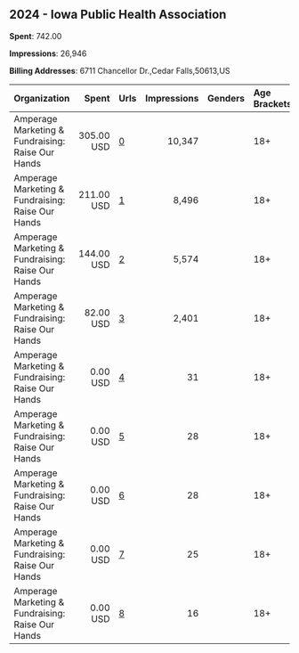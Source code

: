 ## 2024 - Iowa Public Health Association 
**Spent**: 742.00

**Impressions**: 26,946

**Billing Addresses**: 6711 Chancellor Dr.,Cedar Falls,50613,US

|Organization|Spent|Urls|Impressions|Genders|Age Brackets|Country Codes|
|:---|---:|:---|---:|:---|:---|:---|
|Amperage Marketing & Fundraising: Raise Our Hands|305.00 USD|[0](https://www.snap.com/political-ads/asset/d49aa343d1ea28eb8cc0295949f1132cffcbdf06c12546cf9f175d01465e328e?mediaType=jpg)|10,347||18+|united states|
|Amperage Marketing & Fundraising: Raise Our Hands|211.00 USD|[1](https://www.snap.com/political-ads/asset/1d32e7baa959fcf4962e216e94699d4f0986ef79365bed6664cf1bd0099c0219?mediaType=jpg)|8,496||18+|united states|
|Amperage Marketing & Fundraising: Raise Our Hands|144.00 USD|[2](https://www.snap.com/political-ads/asset/95476206e53020628e96eb83fcf181073256780b60e6841a674511d7a53fd6e3?mediaType=jpg)|5,574||18+|united states|
|Amperage Marketing & Fundraising: Raise Our Hands|82.00 USD|[3](https://www.snap.com/political-ads/asset/6c2d934efef745e08502a2f1f9905a6cef355127b2a750743001a0fe993d00fe?mediaType=jpg)|2,401||18+|united states|
|Amperage Marketing & Fundraising: Raise Our Hands|0.00 USD|[4](https://www.snap.com/political-ads/asset/d797ae312e0a486618b794950df758dafb41ca02ce75884964cf6a2d78c45737?mediaType=jpg)|31||18+|united states|
|Amperage Marketing & Fundraising: Raise Our Hands|0.00 USD|[5](https://www.snap.com/political-ads/asset/cc32a8b215b0e809574b6e87dda1aa12c2f9e9ad5267028deafdd2454c02fcf5?mediaType=jpg)|28||18+|united states|
|Amperage Marketing & Fundraising: Raise Our Hands|0.00 USD|[6](https://www.snap.com/political-ads/asset/d94801bab58ae67c65fbbc678478b12613b6c2af09921f3c910baba752ecc6de?mediaType=jpg)|28||18+|united states|
|Amperage Marketing & Fundraising: Raise Our Hands|0.00 USD|[7](https://www.snap.com/political-ads/asset/11018e64b720f2bfefafd5cf559302324d0cecd45232cf62fd9750ac359781ea?mediaType=jpg)|25||18+|united states|
|Amperage Marketing & Fundraising: Raise Our Hands|0.00 USD|[8](https://www.snap.com/political-ads/asset/412f5cc6b7e0c6963a1bbd29e8fef429340d2fdd003b64ecb5e164131a86f5d1?mediaType=jpg)|16||18+|united states|
